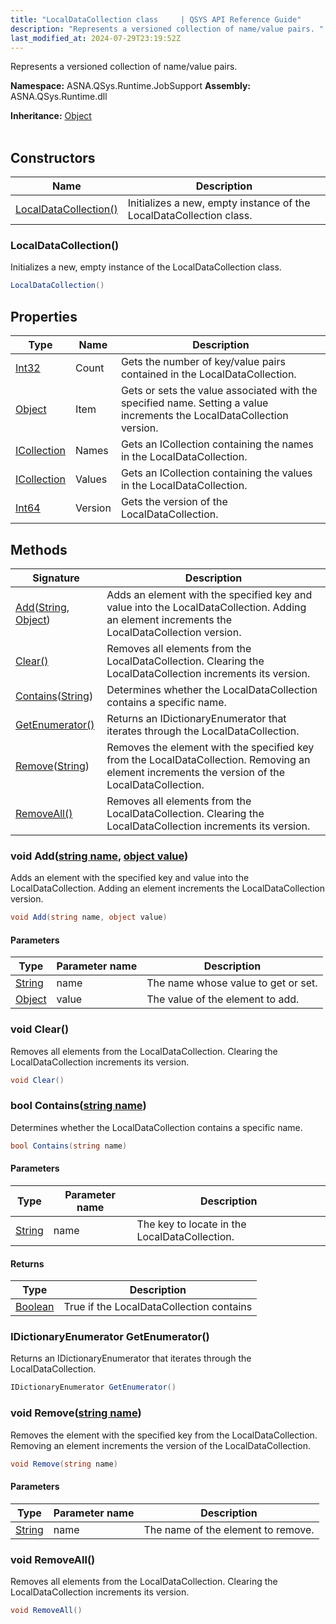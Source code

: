 ```yaml
---
title: "LocalDataCollection class     | QSYS API Reference Guide"
description: "Represents a versioned collection of name/value pairs. "
last_modified_at: 2024-07-29T23:19:52Z
---
```


Represents a versioned collection of name/value pairs.

**Namespace:** ASNA.QSys.Runtime.JobSupport
**Assembly:** ASNA.QSys.Runtime.dll

**Inheritance:** [Object](https://docs.microsoft.com/en-us/dotnet/api/system.object)
<br>
<br>

## Constructors

| Name | Description |
| --- | --- |
| [LocalDataCollection()](#localdatacollection) | Initializes a new, empty instance of the LocalDataCollection class.

### LocalDataCollection()

Initializes a new, empty instance of the LocalDataCollection class.

```cs
LocalDataCollection()
```

## Properties

| Type | Name | Description
| --- | --- | --- 
| [Int32](https://learn.microsoft.com/en-us/dotnet/csharp/language-reference/builtin-types/integral-numeric-types) | Count | Gets the number of key/value pairs contained in the LocalDataCollection. |
| [Object](https://docs.microsoft.com/en-us/dotnet/api/system.object) | Item | Gets or sets the value associated with the specified name. Setting a value increments the LocalDataCollection version. |
| [ICollection](https://docs.microsoft.com/en-us/dotnet/api/system.collections.icollection) | Names | Gets an ICollection containing the names in the LocalDataCollection. |
| [ICollection](https://docs.microsoft.com/en-us/dotnet/api/system.collections.icollection) | Values | Gets an ICollection containing the values in the LocalDataCollection. |
| [Int64](https://learn.microsoft.com/en-us/dotnet/csharp/language-reference/builtin-types/integral-numeric-types) | Version | Gets the version of the LocalDataCollection. |

## Methods

| Signature | Description |
| --- | --- |
| [Add](#void-addstring-name-object-value)([String](https://docs.microsoft.com/en-us/dotnet/api/system.string), [Object](https://docs.microsoft.com/en-us/dotnet/api/system.object)) | Adds an element with the specified key and value into the LocalDataCollection. Adding an element increments the LocalDataCollection version.
| [Clear()](#void-clear) | Removes all elements from the LocalDataCollection. Clearing the LocalDataCollection increments its version.
| [Contains](#bool-containsstring-name)([String](https://docs.microsoft.com/en-us/dotnet/api/system.string)) | Determines whether the LocalDataCollection contains a specific name.
| [GetEnumerator()](#idictionaryenumerator-getenumerator) | Returns an IDictionaryEnumerator that iterates through the LocalDataCollection.
| [Remove](#void-removestring-name)([String](https://docs.microsoft.com/en-us/dotnet/api/system.string)) | Removes the element with the specified key from the LocalDataCollection. Removing an element increments the version of the LocalDataCollection.
| [RemoveAll()](#void-removeall) | Removes all elements from the LocalDataCollection. Clearing the LocalDataCollection increments its version.

### void Add([string name](https://learn.microsoft.com/en-us/dotnet/api/system.string?view=net-8.0), [object value](https://docs.microsoft.com/en-us/dotnet/api/system.object))

Adds an element with the specified key and value into the LocalDataCollection. Adding an element increments the LocalDataCollection version.

```cs
void Add(string name, object value)
```

#### Parameters

| Type | Parameter name | Description
| --- | --- | ---
| [String](https://docs.microsoft.com/en-us/dotnet/api/system.string) | name | The name whose value to get or set.
| [Object](https://docs.microsoft.com/en-us/dotnet/api/system.object) | value | The value of the element to add.

### void Clear()

Removes all elements from the LocalDataCollection. Clearing the LocalDataCollection increments its version.

```cs
void Clear()
```

### bool Contains([string name](https://learn.microsoft.com/en-us/dotnet/api/system.string?view=net-8.0))

Determines whether the LocalDataCollection contains a specific name.

```cs
bool Contains(string name)
```

#### Parameters

| Type | Parameter name | Description
| --- | --- | ---
| [String](https://docs.microsoft.com/en-us/dotnet/api/system.string) | name | The key to locate in the LocalDataCollection.

#### Returns

| Type | Description
| --- | ---
| [Boolean](https://docs.microsoft.com/en-us/dotnet/api/system.boolean) | True if the LocalDataCollection contains 

### IDictionaryEnumerator GetEnumerator()

Returns an IDictionaryEnumerator that iterates through the LocalDataCollection.

```cs
IDictionaryEnumerator GetEnumerator()
```

### void Remove([string name](https://learn.microsoft.com/en-us/dotnet/api/system.string?view=net-8.0))

Removes the element with the specified key from the LocalDataCollection. Removing an element increments the version of the LocalDataCollection.

```cs
void Remove(string name)
```

#### Parameters

| Type | Parameter name | Description
| --- | --- | ---
| [String](https://docs.microsoft.com/en-us/dotnet/api/system.string) | name | The name of the element to remove.

### void RemoveAll()

Removes all elements from the LocalDataCollection. Clearing the LocalDataCollection increments its version.

```cs
void RemoveAll()
```
